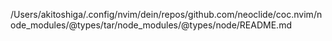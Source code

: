/Users/akitoshiga/.config/nvim/dein/repos/github.com/neoclide/coc.nvim/node_modules/@types/tar/node_modules/@types/node/README.md